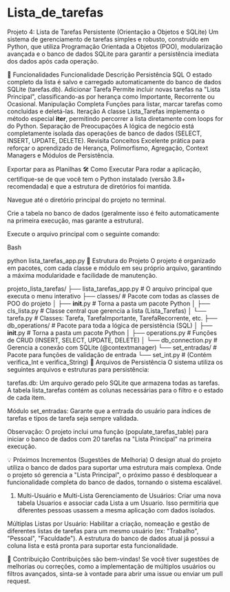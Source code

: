 # Lista_de_tarefas
Projeto 4: Lista de Tarefas Persistente (Orientação a Objetos e SQLite)
Um sistema de gerenciamento de tarefas simples e robusto, construído em Python, que utiliza Programação Orientada a Objetos (POO), modularização avançada e o banco de dados SQLite para garantir a persistência imediata dos dados após cada operação.

🚀 Funcionalidades
Funcionalidade	Descrição
Persistência SQL	O estado completo da lista é salvo e carregado automaticamente do banco de dados SQLite (tarefas.db).
Adicionar Tarefa	Permite incluir novas tarefas na "Lista Principal", classificando-as por herança como Importante, Recorrente ou Ocasional.
Manipulação Completa	Funções para listar, marcar tarefas como concluídas e deletá-las.
Iteração	A classe Lista_Tarefas implementa o método especial __iter__, permitindo percorrer a lista diretamente com loops for do Python.
Separação de Preocupações	A lógica de negócio está completamente isolada das operações de banco de dados (SELECT, INSERT, UPDATE, DELETE).
Revisita Conceitos	Excelente prática para reforçar o aprendizado de Herança, Polimorfismo, Agregação, Context Managers e Módulos de Persistência.

Exportar para as Planilhas
🛠️ Como Executar
Para rodar a aplicação, certifique-se de que você tem o Python instalado (versão 3.8+ recomendada) e que a estrutura de diretórios foi mantida.

Navegue até o diretório principal do projeto no terminal.

Crie a tabela no banco de dados (geralmente isso é feito automaticamente na primeira execução, mas garante a estrutura).

Execute o arquivo principal com o seguinte comando:

Bash

python lista_tarefas_app.py
📂 Estrutura do Projeto
O projeto é organizado em pacotes, com cada classe e módulo em seu próprio arquivo, garantindo a máxima modularidade e facilidade de manutenção.

projeto_lista_tarefas/
├── lista_tarefas_app.py    # O arquivo principal que executa o menu interativo
├── classes/                # Pacote com todas as classes de POO do projeto
│   ├── __init__.py         # Torna a pasta um pacote Python
│   ├── cls_lista.py        # Classe central que gerencia a lista (Lista_Tarefas)
│   └── tarefa.py           # Classes: Tarefa, TarefaImportante, TarefaRecorrente, etc.
├── db_operations/          # Pacote para toda a lógica de persistência (SQL)
│   ├── __init__.py         # Torna a pasta um pacote Python
│   ├── operations.py       # Funções de CRUD (INSERT, SELECT, UPDATE, DELETE)
│   └── db_connection.py    # Gerencia a conexão com SQLite (@contextmanager)
└── set_entradas/           # Pacote para funções de validação de entrada
    └── set_int.py          # (Contém verifica_Int e verifica_String)
📄 Arquivos de Persistência
O sistema utiliza os seguintes arquivos e estruturas para persistência:

tarefas.db: Um arquivo gerado pelo SQLite que armazena todas as tarefas. A tabela lista_tarefas contém as colunas necessárias para o filtro e o estado de cada item.

Módulo set_entradas: Garante que a entrada do usuário para índices de tarefas e tipos de tarefa seja sempre validada.

Observação: O projeto inclui uma função (populate_tarefas_table) para iniciar o banco de dados com 20 tarefas na "Lista Principal" na primeira execução.

💡 Próximos Incrementos (Sugestões de Melhoria)
O design atual do projeto utiliza o banco de dados para suportar uma estrutura mais complexa. Onde o projeto só gerencia a "Lista Principal", o próximo passo é desbloquear a funcionalidade completa do banco de dados, tornando o sistema escalável.

1. Multi-Usuário e Multi-Lista
Gerenciamento de Usuários: Criar uma nova tabela Usuarios e associar cada Lista a um Usuario. Isso permitiria que diferentes pessoas usassem a mesma aplicação com dados isolados.

Múltiplas Listas por Usuário: Habilitar a criação, nomeação e gestão de diferentes listas de tarefas para um mesmo usuário (ex: "Trabalho", "Pessoal", "Faculdade"). A estrutura do banco de dados atual já possui a coluna lista e está pronta para suportar esta funcionalidade.

🤝 Contribuição
Contribuições são bem-vindas! Se você tiver sugestões de melhorias ou correções, como a implementação de múltiplos usuários ou filtros avançados, sinta-se à vontade para abrir uma issue ou enviar um pull request.